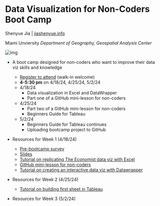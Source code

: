 # Data Visualization for Non-Coders Boot Camp

Shenyue Jia | [jiashenyue.info](https://www.jiashenyue.info/)

Miami Unviersity
*Department of Geography, Geospatial Analysis Center*

![img](https://eoimages.gsfc.nasa.gov/images/imagerecords/148000/148678/sakha_burnedarea_2018.png)

- A boot camp designed for non-coders who want to improve their data viz skills and knowledge
  - [Register to attend](https://events.miamioh.edu/event/data_visualization_without_coding24) (walk-in welcome)
  - **4-5:30 pm** on 4/18/24, 4/25/24, 5/2/24
  - 4/18/24
    - Data visualization in Excel and DataWrapper
    - Part one of a GitHub mini-lesson for non-coders
  - 4/25/24
    - Part two of a GitHub mini-lesson for non-coders
    - Beginners Guide for Tableau
  - 5/2/24
    - Beginners Guide for Tableau continues
    - Uploading bootcamp project to GitHub

- Resources for Week 1 (4/18/24)
  - [Pre-bootcamp survey](https://forms.gle/wCQU1keveDRgmFPU6)
  - [Slides](https://docs.google.com/presentation/d/1ZxSbaLjEOOXq35MxMHDFxbGH9YxG5eFpMKKRTJ6Icl0/edit?usp=sharing)
  - [Tutorial on replicating The Economist data viz with Excel](https://github.com/jiashenyue/data-viz-non-coders-boot-camp/blob/main/replicate-the-economist-viz-excel.md)
  - [GitHub mini-lesson for non-coders](https://github.com/jiashenyue/data-viz-non-coders-boot-camp/blob/main/first-github-repo.md)
  - [Tutorial on creating an interactive data viz with Datawrapper](https://academy.datawrapper.de/article/245-how-to-create-your-first-datawrapper-chart)
- Resources for Week 2 (4/25/24)
  - [Tutorial on building first sheet in Tableau](https://github.com/jiashenyue/data-viz-non-coders-boot-camp/blob/main/census-data-viz.md)
- Resources for Week 3 (5/2/24)
